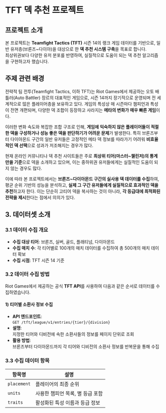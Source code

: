 # TFT 덱 추천 프로젝트

##  프로젝트 소개

본 프로젝트는 **Teamfight Tactics (TFT)** 시즌 14의 랭크 게임 데이터를 기반으로, 일반 유저층(브론즈~다이아)을 대상으로 한 **덱 추천 시스템 구축**을 목표로 합니다.  
최상위권보다 다양한 유저 분포를 반영하여, 실질적으로 도움이 되는 덱 추천 알고리즘을 구현하고자 했습니다.

##  주제 관련 배경

전략적 팀 전투(Teamfight Tactics, 이하 TFT)는 Riot Games에서 제공하는 오토 배틀러(Auto Battler) 장르의 대표적인 게임으로, 시즌 14까지 장기적으로 운영되며 전 세계적으로 많은 플레이어층을 보유하고 있다. 게임의 특성상 매 시즌마다 챔피언과 특성이 전면 개편되며, 다양한 덱 조합이 등장하고 사라지는 **메타의 변화가 매우 빠른 게임**이다.

이러한 변화 속도와 복잡한 조합 구조로 인해, **게임에 익숙하지 않은 플레이어들이 적절한 덱을 구성하거나 성능 좋은 덱을 판단하기가 어려운 문제**가 발생한다. 특히 브론즈부터 다이아몬드 구간의 일반 유저들은 고정적인 메타 덱 정보를 따라가기 어려워 **비효율적인 덱 선택**으로 성과가 저조해지는 경우가 많다.

현재 온라인 커뮤니티나 덱 추천 사이트들은 주로 **최상위 티어(마스터~챌린저)의 통계만을 기준**으로 덱을 소개하고 있으며, 이는 중하위권 유저들에게는 실질적인 도움이 되지 않는 경우도 많다.

이에 따라 본 프로젝트에서는 **브론즈~다이아몬드 구간의 실사용 덱 데이터를 수집**하여, 평균 순위 기반의 성능을 분석하고, **실제 그 구간 유저들에게 실질적으로 효과적인 덱을 추천**하고자 한다. 이는 단순히 고티어 덱을 복사하는 것이 아니라, **각 등급대에 최적화된 전략을 제시**한다는 점에서 의의가 있다.

## 3. 데이터셋 소개

### 3.1 데이터 수집 개요

- **수집 대상 티어**: 브론즈, 실버, 골드, 플래티넘, 다이아몬드
- **수집 매치 수**: 각 티어별로 100개의 매치 데이터를 수집하여 총 500개의 매치 데이터 확보
- **수집 시점**: TFT 시즌 14 기준

### 3.2 데이터 수집 방법

Riot Games에서 제공하는 공식 **TFT API**를 사용하여 다음과 같은 순서로 데이터를 수집하였습니다.

#### 1) 티어별 소환사 정보 수집

- **API 엔드포인트**:  
  `GET /tft/league/v1/entries/{tier}/{division}`
- **설명**:  
  지정한 티어와 디비전에 속한 소환사들의 정보를 페이지 단위로 조회
- **활용 방법**:  
  브론즈부터 다이아몬드까지 각 티어와 디비전의 소환사 정보를 반복문을 통해 수집


### 3.3 수집 데이터 항목

| 항목명      | 설명                                |
|-------------|-------------------------------------|
| `placement` | 플레이어의 최종 순위                |
| `units`     | 사용한 챔피언 목록, 별 등급 포함     |
| `traits`    | 활성화된 특성 이름과 등급 정보       |

